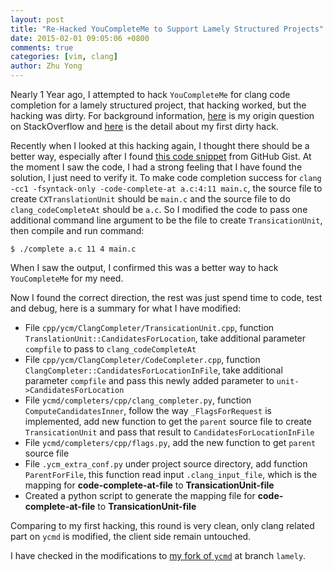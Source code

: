 ```yaml
---
layout: post
title: "Re-Hacked YouCompleteMe to Support Lamely Structured Projects"
date: 2015-02-01 09:05:06 +0800
comments: true
categories: [vim, clang]
author: Zhu Yong
---
```


Nearly 1 Year ago, I attempted to hack `YouCompleteMe` for clang code completion for a lamely structured project, that hacking worked, but the hacking was dirty. For background information, [here](http://stackoverflow.com/questions/21746668/configure-vim-youcompleteme-for-special-project-structure) is my origin question on StackOverflow and [here](/blog/2014/02/20/hack-youcompleteme-and-libclang-for-lamely-structured-project/) is the detail about my first dirty hack. 

Recently when I looked at this hacking again, I thought there should be a better way, especially after I found [this code snippet](https://gist.github.com/Rip-Rip/758615) from GitHub Gist. At the moment I saw the code, I had a strong feeling that I have found the solution, I just need to verify it. To make code completion success for `clang -cc1 -fsyntack-only -code-complete-at a.c:4:11 main.c`, the source file to create `CXTranslationUnit` should be `main.c` and the source file to do `clang_codeCompleteAt` should be `a.c`. So I modified the code to pass one additional command line argument to be the file to create `TransicationUnit`, then compile and run command:

    $ ./complete a.c 11 4 main.c

When I saw the output, I confirmed this was a better way to hack `YouCompleteMe` for my need. 

Now I found the correct direction, the rest was just spend time to code, test and debug, here is a summary for what I have modified:

* File `cpp/ycm/ClangCompleter/TransicationUnit.cpp`, function `TranslationUnit::CandidatesForLocation`, take additional parameter `compfile` to pass to `clang_codeCompleteAt`
* File `cpp/ycm/ClangCompleter/CodeCompleter.cpp`, function `ClangCompleter::CandidatesForLocationInFile`, take additional parameter `compfile` and pass this newly added parameter to `unit->CandidatesForLocation`
* File `ycmd/completers/cpp/clang_completer.py`, function `ComputeCandidatesInner`, follow the way `_FlagsForRequest` is implemented, add new function to get the `parent` source file to create `TransicationUnit` and pass that result to `CandidatesForLocationInFile`
* File `ycmd/completers/cpp/flags.py`, add the new function to get `parent` source file
* File `.ycm_extra_conf.py` under project source directory, add function `ParentForFile`, this function read input `.clang_input_file`, which is the mapping for **code-complete-at-file** to **TransicationUnit-file**
* Created a python script to generate the mapping file for **code-complete-at-file** to **TransicationUnit-file**

Comparing to my first hacking, this round is very clean, only clang related part on `ycmd` is modified, the client side remain untouched. 

I have checked in the modifications to [my fork of `ycmd`](https://github.com/yongzhy/ycmd) at branch `lamely`. 
